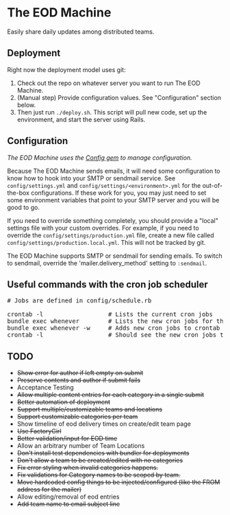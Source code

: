 # The EOD Machine

Easily share daily updates among distributed teams.

Deployment
-------------------------
Right now the deployment model uses git:

1. Check out the repo on whatever server you want to run The EOD Machine.
2. (Manual step) Provide configuration values. See "Configuration" section below.
3. Then just run `./deploy.sh`. This script will pull new code, set up the environment, and start the server using Rails.

Configuration
-------------------------
_The EOD Machine uses the [Config gem](https://github.com/railsconfig/config#common-config-file) to manage configuration._

Because The EOD Machine sends emails, it will need some configuration to know how to hook into your SMTP or sendmail service. See `config/settings.yml` and `config/settings/<environment>.yml` for the out-of-the-box configurations. If these work for you, you may just need to set some environment variables that point to your SMTP server and you will be good to go.

If you need to override something completely, you should provide a "local" settings file with your custom overrides. For example, if you need to override the `config/settings/production.yml` file, create a new file called `config/settings/production.local.yml`. This will not be tracked by git.

The EOD Machine supports SMTP or sendmail for sending emails. To switch to sendmail, override the 'mailer.delivery_method' setting to `:sendmail`.

Useful commands with the cron job scheduler
-------------------------
<pre>
# Jobs are defined in config/schedule.rb

crontab -l                  # Lists the current cron jobs
bundle exec whenever        # Lists the new cron jobs for the eod machine app
bundle exec whenever -w     # Adds new cron jobs to crontab
crontab -l                  # Should see the new cron jobs there
</pre>


TODO
-------------------------
- ~~Show error for author if left empty on submit~~
- ~~Preserve contents and author if submit fails~~
- Acceptance Testing
- ~~Allow multiple content entries for each category in a single submit~~
- ~~Better automation of deployment~~
- ~~Support multiple/customizable teams and locations~~
- ~~Support customizable categories per team~~
- Show timeline of eod delivery times on create/edit team page
- ~~Use FactoryGirl~~
- ~~Better validation/input for EOD time~~
- Allow an arbitrary number of Team Locations
- ~~Don't install test dependencies with bundler for deployments~~
- ~~Don't allow a team to be created/edited with no categories~~
- ~~Fix error styling when invalid categories happens.~~
- ~~Fix validations for Category names to be scoped by team.~~
- ~~Move hardcoded config things to be injected/configured (like the FROM address for the mailer)~~
- Allow editing/removal of eod entries
- ~~Add team name to email subject line~~
